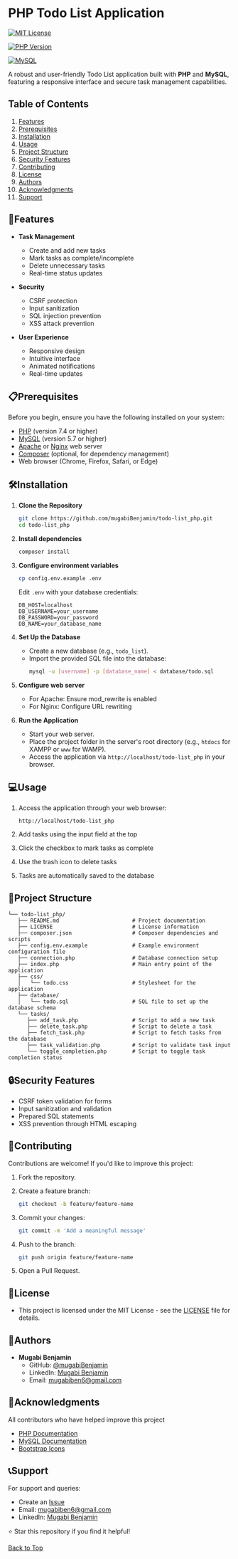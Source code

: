 # PHP Todo List Application

[![MIT License](https://img.shields.io/badge/License-MIT-green.svg)](https://choosealicense.com/licenses/mit/)

[![PHP Version](https://img.shields.io/badge/PHP-7.4%2B-blue.svg)](https://www.php.net/downloads)

[![MySQL](https://img.shields.io/badge/MySQL-5.7%2B-orange.svg)](https://www.mysql.com)

A robust and user-friendly Todo List application built with **PHP** and **MySQL**, featuring a responsive interface and secure task management capabilities.

## Table of Contents
1. [Features](#features)
2. [Prerequisites](#prerequisites)
3. [Installation](#installation)
4. [Usage](#usage)
5. [Project Structure](#project-structure)
6. [Security Features](#security-features)
7. [Contributing](#contributing)
8. [License](#license)
9. [Authors](#authors)
10. [Acknowledgments](#acknowledgments)
11. [Support](#support)

## 🚀Features

- **Task Management**
  - Create and add new tasks
  - Mark tasks as complete/incomplete
  - Delete unnecessary tasks
  - Real-time status updates
  
- **Security**
  - CSRF protection
  - Input sanitization
  - SQL injection prevention
  - XSS attack prevention

- **User Experience**
  - Responsive design
  - Intuitive interface
  - Animated notifications
  - Real-time updates

## 📋Prerequisites

Before you begin, ensure you have the following installed on your system:

- [PHP](https://www.php.net/downloads) (version 7.4 or higher)
- [MySQL](https://www.mysql.com/downloads/) (version 5.7 or higher)
- [Apache](https://httpd.apache.org/download.cgi) or [Nginx](https://nginx.org/en/download.html) web server
- [Composer](https://getcomposer.org/download/) (optional, for dependency management)
- Web browser (Chrome, Firefox, Safari, or Edge)

## 🛠Installation

1. **Clone the Repository**

   ```bash
   git clone https://github.com/mugabiBenjamin/todo-list_php.git
   cd todo-list_php
   ```

2. **Install dependencies**
   ```bash
   composer install
   ```

3. **Configure environment variables**
   ```bash
   cp config.env.example .env
   ```
   Edit `.env` with your database credentials:
   ```env
   DB_HOST=localhost
   DB_USERNAME=your_username
   DB_PASSWORD=your_password
   DB_NAME=your_database_name
   ```

4. **Set Up the Database**
   - Create a new database (e.g., `todo_list`).
   - Import the provided SQL file into the database:
     ```bash
     mysql -u [username] -p [database_name] < database/todo.sql
     ```

5. **Configure web server**
   - For Apache: Ensure mod_rewrite is enabled
   - For Nginx: Configure URL rewriting

6. **Run the Application**
   - Start your web server.
   - Place the project folder in the server's root directory (e.g., `htdocs` for XAMPP or `www` for WAMP).
   - Access the application via `http://localhost/todo-list_php` in your browser.

## 💻Usage

1. Access the application through your web browser:
   ```
   http://localhost/todo-list_php
   ```

2. Add tasks using the input field at the top
3. Click the checkbox to mark tasks as complete
4. Use the trash icon to delete tasks
5. Tasks are automatically saved to the database

## 🔧Project Structure

```
└── todo-list_php/
   ├── README.md                       # Project documentation
   ├── LICENSE                         # License information
   ├── composer.json                   # Composer dependencies and scripts
   ├── config.env.example              # Example environment configuration file
   ├── connection.php                  # Database connection setup
   ├── index.php                       # Main entry point of the application
   ├── css/ 
   │   └── todo.css                    # Stylesheet for the application
   ├── database/  
   │   └── todo.sql                    # SQL file to set up the database schema
   └── tasks/  
      ├── add_task.php                 # Script to add a new task
      ├── delete_task.php              # Script to delete a task
      ├── fetch_task.php               # Script to fetch tasks from the database
      ├── task_validation.php          # Script to validate task input
      └── toggle_completion.php        # Script to toggle task completion status
```

## 🔒Security Features

- CSRF token validation for forms
- Input sanitization and validation
- Prepared SQL statements
- XSS prevention through HTML escaping

## 🤝Contributing

Contributions are welcome! If you'd like to improve this project:

1. Fork the repository.

2. Create a feature branch:
   ```bash
   git checkout -b feature/feature-name
   ```
3. Commit your changes:
   ```bash
   git commit -m 'Add a meaningful message'
   ```
4. Push to the branch:
   ```bash
   git push origin feature/feature-name
   ```
5. Open a Pull Request.

## 📝License

- This project is licensed under the MIT License - see the [LICENSE](./LICENSE) file for details.

## 👥Authors

- **Mugabi Benjamin**
  - GitHub: [@mugabiBenjamin](https://github.com/mugabiBenjamin)
  - LinkedIn: [Mugabi Benjamin](https://www.linkedin.com/in/mugabi-benjamin-156603224/)
  - Email: mugabiben6@gmail.com

## 🙏Acknowledgments

All contributors who have helped improve this project
- [PHP Documentation](https://www.php.net/docs.php)
- [MySQL Documentation](https://dev.mysql.com/doc/)
- [Bootstrap Icons](https://icons.getbootstrap.com/)

## 📞Support

For support and queries:
- Create an [Issue](https://github.com/mugabiBenjamin/todo-list_php/issues)
- Email: mugabiben6@gmail.com
- LinkedIn: [Mugabi Benjamin](https://www.linkedin.com/in/mugabi-benjamin-156603224/)

⭐ Star this repository if you find it helpful!

[Back to Top](#php-todo-list-application)
